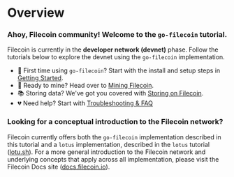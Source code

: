 # Overview

### Ahoy, Filecoin community! Welcome to the `go-filecoin` tutorial.

Filecoin is currently in the **developer network (devnet)** phase. Follow the tutorials below to explore the devnet using the `go-filecoin` implementation.

* 🍄 First time using `go-filecoin`? Start with the install and setup steps in [Getting Started](Getting-Started).
* 🤖 Ready to mine? Head over to [Mining Filecoin](Mining-Filecoin).
* 📚 Storing data? We've got you covered with [Storing on Filecoin](Storing-on-Filecoin).
* 💔 Need help? Start with [Troubleshooting & FAQ](Troubleshooting-&-FAQ)

### Looking for a conceptual introduction to the Filecoin network?

Filecoin currently offers both the `go-filecoin` implementation described in this tutorial and a `lotus` implementation, described in the `lotus` tutorial ([lotu.sh](https://lotu.sh)). For a more general introduction to the Filecoin network and underlying concepts that apply across all implementation, please visit the Filecoin Docs site ([docs.filecoin.io](https://docs.filecoin.io)).
